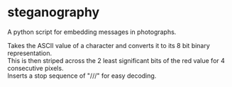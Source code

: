 # steganography
A python script for embedding messages in photographs.

Takes the ASCII value of a character and converts it to its 8 bit binary representation.  
This is then striped across the 2 least significant bits of the red value for 4 consecutive pixels.  
Inserts a stop sequence of "///" for easy decoding.
